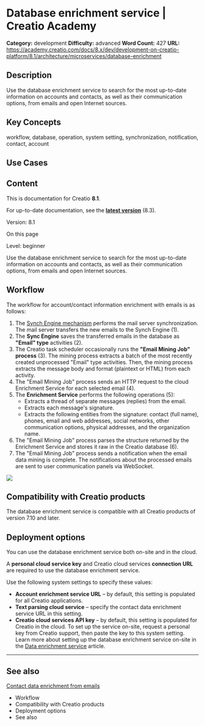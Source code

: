 # Database enrichment service | Creatio Academy

**Category:** development **Difficulty:** advanced **Word Count:** 427 **URL:**
https://academy.creatio.com/docs/8.x/dev/development-on-creatio-platform/8.1/architecture/microservices/database-enrichment

## Description

Use the database enrichment service to search for the most up-to-date
information on accounts and contacts, as well as their communication options,
from emails and open Internet sources.

## Key Concepts

workflow, database, operation, system setting, synchronization, notification,
contact, account

## Use Cases

## Content

This is documentation for Creatio **8.1**.

For up-to-date documentation, see the
**[latest version](/docs/8.x/dev/development-on-creatio-platform/architecture/microservices/database-enrichment)**
(8.3).

Version: 8.1

On this page

Level: beginner

Use the database enrichment service to search for the most up-to-date
information on accounts and contacts, as well as their communication options,
from emails and open Internet sources.

## Workflow​

The workflow for account/contact information enrichment with emails is as
follows:

1. The
   [Synch Engine mechanism](https://academy.creatio.com/documents?ver=8.1&id=15781)
   performs the mail server synchronization. The mail server transfers the new
   emails to the Synch Engine (1).
2. The **Sync Engine** saves the transferred emails in the database as **"Email"
   type** activities (2).
3. The Creatio task scheduler occasionally runs the **"Email Mining Job"
   process** (3). The mining process extracts a batch of the most recently
   created unprocessed "Email" type activities. Then, the mining process
   extracts the message body and format (plaintext or HTML) from each activity.
4. The "Email Mining Job" process sends an HTTP request to the cloud Enrichment
   Service for each selected email (4).
5. The **Enrichment Service** performs the following operations (5):
   - Extracts a thread of separate messages (replies) from the email.
   - Extracts each message's signature.
   - Extracts the following entities from the signature: contact (full name),
     phones, email and web addresses, social networks, other communication
     options, physical addresses, and the organization name.
6. The "Email Mining Job" process parses the structure returned by the
   Enrichment Service and stores it raw in the Creatio database (6).
7. The "Email Mining Job" process sends a notification when the email data
   mining is complete. The notifications about the processed emails are sent to
   user communication panels via WebSocket.

![](https://academy.creatio.com/sites/default/files/documentation/sdk/ru/BPMonlineWebSDK/Screenshots/ContactEnrichmentFromEmail/receive_info_schema.png)

## Compatibility with Creatio products​

The database enrichment service is compatible with all Creatio products of
version 7.10 and later.

## Deployment options​

You can use the database enrichment service both on-site and in the cloud.

A **personal cloud service key** and Creatio cloud services **connection URL**
are required to use the database enrichment service.

Use the following system settings to specify these values:

- **Account enrichment service URL** – by default, this setting is populated for
  all Creatio applications.
- **Text parsing cloud service** – specify the contact data enrichment service
  URL in this setting.
- **Creatio cloud services API key** – by default, this setting is populated for
  Creatio in the cloud. To set up the service on-site, request a personal key
  from Creatio support, then paste the key to this system setting. Learn more
  about setting up the database enrichment service on-site in the
  [Data enrichment service](https://academy.creatio.com/documents?ver=8.1&id=1642)
  article.

---

## See also​

[Contact data enrichment from emails](https://academy.creatio.com/documents?ver=8.1&id=15778)

- Workflow
- Compatibility with Creatio products
- Deployment options
- See also
